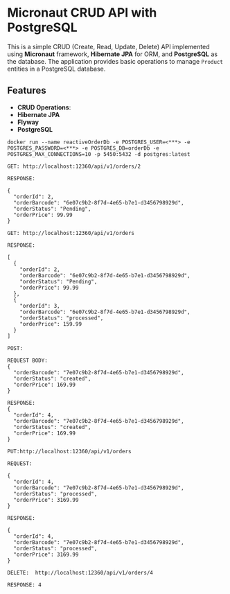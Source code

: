 # Micronaut CRUD API with PostgreSQL

This is a simple CRUD (Create, Read, Update, Delete) API implemented using **Micronaut** framework, **Hibernate JPA** for ORM, and **PostgreSQL** as the database. The application provides basic operations to manage `Product` entities in a PostgreSQL database.

## Features

- **CRUD Operations**: 
- **Hibernate JPA**
- **Flyway**
- **PostgreSQL**

```
docker run --name reactiveOrderDb -e POSTGRES_USER=<***> -e POSTGRES_PASSWORD=<***> -e POSTGRES_DB=orderDb -e POSTGRES_MAX_CONNECTIONS=10 -p 5450:5432 -d postgres:latest

GET: http://localhost:12360/api/v1/orders/2

RESPONSE:

{
  "orderId": 2,
  "orderBarcode": "6e07c9b2-8f7d-4e65-b7e1-d3456798929d",
  "orderStatus": "Pending",
  "orderPrice": 99.99
}

GET: http://localhost:12360/api/v1/orders

RESPONSE:

[
  {
    "orderId": 2,
    "orderBarcode": "6e07c9b2-8f7d-4e65-b7e1-d3456798929d",
    "orderStatus": "Pending",
    "orderPrice": 99.99
  },
  {
    "orderId": 3,
    "orderBarcode": "6e07c9b2-8f7d-4e65-b7e1-d3456798929d",
    "orderStatus": "processed",
    "orderPrice": 159.99
  }
]

POST: 

REQUEST BODY:
{
  "orderBarcode": "7e07c9b2-8f7d-4e65-b7e1-d3456798929d",
  "orderStatus": "created",
  "orderPrice": 169.99
}

RESPONSE:
{
  "orderId": 4,
  "orderBarcode": "7e07c9b2-8f7d-4e65-b7e1-d3456798929d",
  "orderStatus": "created",
  "orderPrice": 169.99
}

PUT:http://localhost:12360/api/v1/orders

REQUEST:

{
  "orderId": 4,
  "orderBarcode": "7e07c9b2-8f7d-4e65-b7e1-d3456798929d",
  "orderStatus": "processed",
  "orderPrice": 3169.99
}

RESPONSE:

{
  "orderId": 4,
  "orderBarcode": "7e07c9b2-8f7d-4e65-b7e1-d3456798929d",
  "orderStatus": "processed",
  "orderPrice": 3169.99
}

DELETE:  http://localhost:12360/api/v1/orders/4

RESPONSE: 4

```